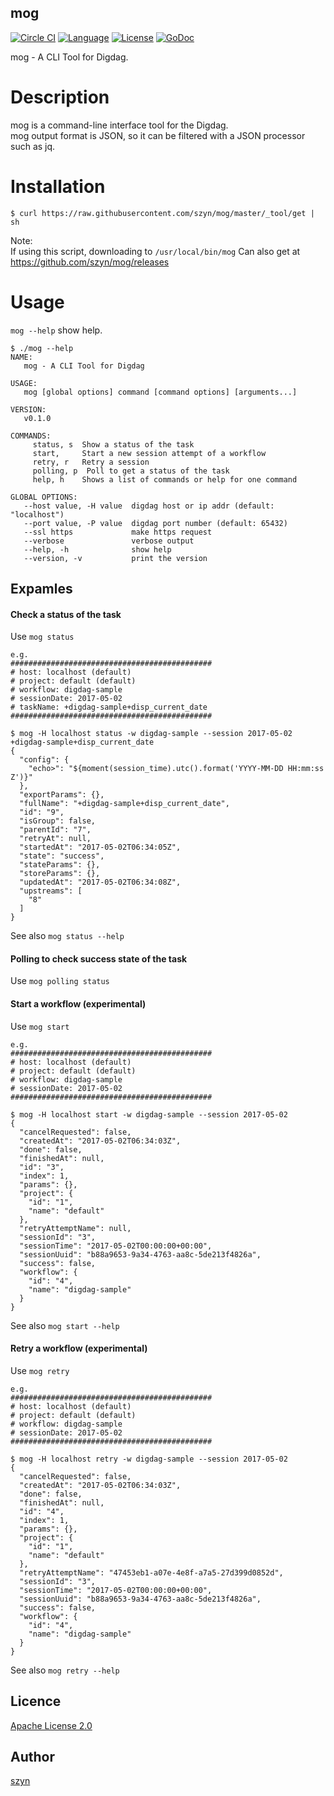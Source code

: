 mog
---
[![Circle CI](https://circleci.com/gh/szyn/mog.png?circle-token=25899711f108224a2801d68fbbb06e936057ac41)](https://circleci.com/gh/szyn/mog)
[![Language](https://img.shields.io/badge/language-go-brightgreen.svg?style=flat-square)](https://golang.org/)
[![License](https://img.shields.io/badge/License-Apache%202.0-blue.svg?style=flat-square)](https://opensource.org/licenses/Apache-2.0)
[![GoDoc](https://godoc.org/github.com/szyn/mog?status.png)](https://godoc.org/github.com/szyn/mog)

mog - A CLI Tool for Digdag.

# Description
mog is a command-line interface tool for the Digdag.  
mog output format is JSON, so it can be filtered with a JSON processor such as jq.

# Installation

```
$ curl https://raw.githubusercontent.com/szyn/mog/master/_tool/get | sh
```

Note:  
If using this script, downloading to `/usr/local/bin/mog`
Can also get at https://github.com/szyn/mog/releases

# Usage

`mog --help` show help.

```console
$ ./mog --help
NAME:
   mog - A CLI Tool for Digdag

USAGE:
   mog [global options] command [command options] [arguments...]

VERSION:
   v0.1.0

COMMANDS:
     status, s  Show a status of the task
     start,     Start a new session attempt of a workflow
     retry, r   Retry a session
     polling, p  Poll to get a status of the task
     help, h    Shows a list of commands or help for one command

GLOBAL OPTIONS:
   --host value, -H value  digdag host or ip addr (default: "localhost")
   --port value, -P value  digdag port number (default: 65432)
   --ssl https             make https request
   --verbose               verbose output
   --help, -h              show help
   --version, -v           print the version
```

## Expamles

#### Check a status of the task
Use `mog status`

```console
e.g.
#############################################
# host: localhost (default)
# project: default (default)
# workflow: digdag-sample
# sessionDate: 2017-05-02
# taskName: +digdag-sample+disp_current_date
#############################################

$ mog -H localhost status -w digdag-sample --session 2017-05-02 +digdag-sample+disp_current_date
{
  "config": {
    "echo>": "${moment(session_time).utc().format('YYYY-MM-DD HH:mm:ss Z')}"
  },
  "exportParams": {},
  "fullName": "+digdag-sample+disp_current_date",
  "id": "9",
  "isGroup": false,
  "parentId": "7",
  "retryAt": null,
  "startedAt": "2017-05-02T06:34:05Z",
  "state": "success",
  "stateParams": {},
  "storeParams": {},
  "updatedAt": "2017-05-02T06:34:08Z",
  "upstreams": [
    "8"
  ]
}
```

See also `mog status --help`

#### Polling to check success state of the task
Use `mog polling status`

#### Start a workflow (experimental)
Use `mog start`

```console
e.g.
#############################################
# host: localhost (default)
# project: default (default)
# workflow: digdag-sample
# sessionDate: 2017-05-02
#############################################

$ mog -H localhost start -w digdag-sample --session 2017-05-02
{
  "cancelRequested": false,
  "createdAt": "2017-05-02T06:34:03Z",
  "done": false,
  "finishedAt": null,
  "id": "3",
  "index": 1,
  "params": {},
  "project": {
    "id": "1",
    "name": "default"
  },
  "retryAttemptName": null,
  "sessionId": "3",
  "sessionTime": "2017-05-02T00:00:00+00:00",
  "sessionUuid": "b88a9653-9a34-4763-aa8c-5de213f4826a",
  "success": false,
  "workflow": {
    "id": "4",
    "name": "digdag-sample"
  }
}

```

See also `mog start --help`

#### Retry a workflow (experimental)
Use `mog retry`

```console
e.g.
#############################################
# host: localhost (default)
# project: default (default)
# workflow: digdag-sample
# sessionDate: 2017-05-02
#############################################

$ mog -H localhost retry -w digdag-sample --session 2017-05-02
{
  "cancelRequested": false,
  "createdAt": "2017-05-02T06:34:03Z",
  "done": false,
  "finishedAt": null,
  "id": "4",
  "index": 1,
  "params": {},
  "project": {
    "id": "1",
    "name": "default"
  },
  "retryAttemptName": "47453eb1-a07e-4e8f-a7a5-27d399d0852d",
  "sessionId": "3",
  "sessionTime": "2017-05-02T00:00:00+00:00",
  "sessionUuid": "b88a9653-9a34-4763-aa8c-5de213f4826a",
  "success": false,
  "workflow": {
    "id": "4",
    "name": "digdag-sample"
  }
}

```

See also `mog retry --help`

## Licence

[Apache License 2.0](LICENSE)

## Author

[szyn](https://github.com/szyn)
